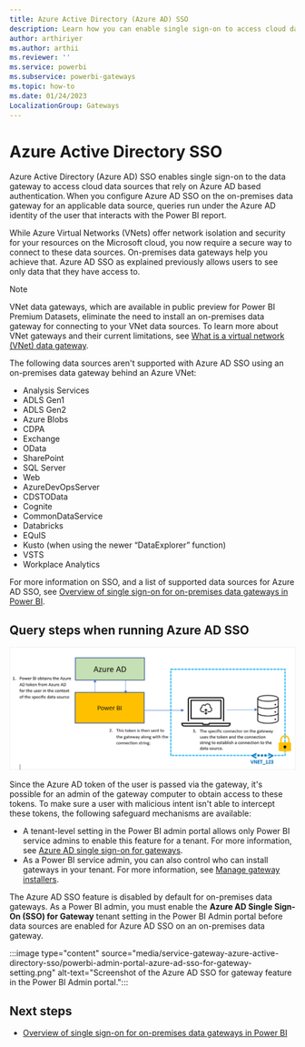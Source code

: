 ```yaml
---
title: Azure Active Directory (Azure AD) SSO
description: Learn how you can enable single sign-on to access cloud data sources that rely on Azure Active Directory from the Power BI Admin portal.
author: arthiriyer
ms.author: arthii
ms.reviewer: ''
ms.service: powerbi
ms.subservice: powerbi-gateways
ms.topic: how-to
ms.date: 01/24/2023
LocalizationGroup: Gateways
---
```


# Azure Active Directory SSO

Azure Active Directory (Azure AD) SSO enables single sign-on to the data gateway to access cloud data sources that rely on Azure AD based authentication. When you configure Azure AD SSO on the on-premises data gateway for an applicable data source, queries run under the Azure AD identity of the user that interacts with the Power BI report.

While Azure Virtual Networks (VNets) offer network isolation and security for your resources on the Microsoft cloud, you now require a secure way to connect to these data sources. On-premises data gateways help you achieve that. Azure AD SSO as explained previously allows users to see only data that they have access to.

>[!NOTE]
> VNet data gateways, which are available in public preview for Power BI Premium Datasets, eliminate the need to install an on-premises data gateway for connecting to your VNet data sources. To learn more about VNet gateways and their current limitations, see [What is a virtual network (VNet) data gateway](/data-integration/vnet/overview).

The following data sources aren't supported with Azure AD SSO using an on-premises data gateway behind an Azure VNet:

* Analysis Services
* ADLS Gen1
* ADLS Gen2
* Azure Blobs
* CDPA
* Exchange
* OData
* SharePoint
* SQL Server
* Web
* AzureDevOpsServer
* CDSTOData
* Cognite
* CommonDataService
* Databricks
* EQuIS
* Kusto (when using the newer “DataExplorer” function)
* VSTS
* Workplace Analytics

For more information on SSO, and a list of supported data sources for Azure AD SSO, see [Overview of single sign-on for on-premises data gateways in Power BI](service-gateway-sso-overview.md).

## Query steps when running Azure AD SSO

![Diagram that shows the path that an Azure AD token takes to establish a connection to the data source.](media/service-gateway-azure-active-directory-sso/aad-sso-query-steps.png)

Since the Azure AD token of the user is passed via the gateway, it's possible for an admin of the gateway computer to obtain access to these tokens. To make sure a user with malicious intent isn't able to intercept these tokens, the following safeguard mechanisms are available:

* A tenant-level setting in the Power BI admin portal allows only Power BI service admins to enable this feature for a tenant. For more information, see [Azure AD single sign-on for gateways](/fabric/admin/service-admin-portal-integration#azure-ad-single-sign-on-sso-for-gateway).
* As a Power BI service admin, you can also control who can install gateways in your tenant. For more information, see [Manage gateway installers](/power-platform/admin/onpremises-data-gateway-management#manage-gateway-installers).

The Azure AD SSO feature is disabled by default for on-premises data gateways. As a Power BI admin, you must enable the **Azure AD Single Sign-On (SSO) for Gateway** tenant setting in the Power BI Admin portal before data sources are enabled for Azure AD SSO on an on-premises data gateway.

:::image type="content" source="media/service-gateway-azure-active-directory-sso/powerbi-admin-portal-azure-ad-sso-for-gateway-setting.png" alt-text="Screenshot of the Azure AD SSO for gateway feature in the Power BI Admin portal.":::

## Next steps

* [Overview of single sign-on for on-premises data gateways in Power BI](service-gateway-sso-overview.md)
